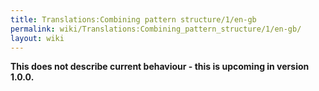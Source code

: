 ```yaml
---
title: Translations:Combining pattern structure/1/en-gb
permalink: wiki/Translations:Combining_pattern_structure/1/en-gb/
layout: wiki
---
```


**This does not describe current behaviour - this is upcoming in version
1.0.0.**
